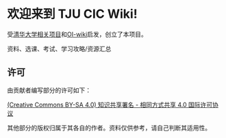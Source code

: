 # 欢迎来到 TJU CIC Wiki!

受[清华大学相关项目](https://github.com/PKUanonym/REKCARC-TSC-UHT)和[OI-wiki](https://oi-wiki.org/)启发，创立了本项目。

资料、选课、考试、学习攻略/资源汇总

## 许可

由贡献者编写部分的许可如下：

[(Creative Commons BY-SA 4.0) 知识共享署名 - 相同方式共享 4.0 国际许可协议](https://creativecommons.org/licenses/by-nc-sa/4.0/deed.zh)

其他部分的版权归属于其各自的作者。资料仅供参考，请自己判断其适用性。
